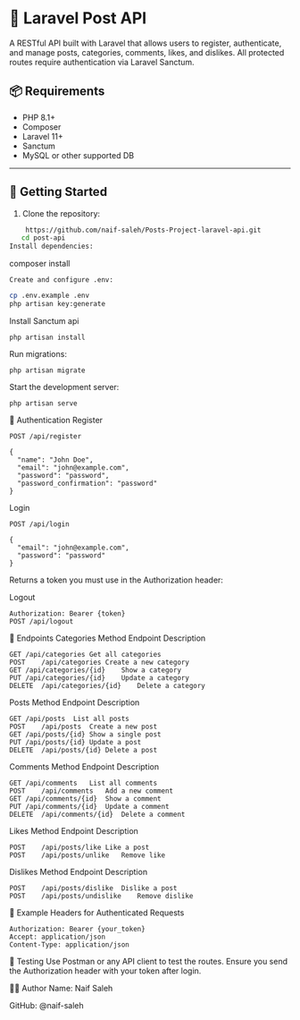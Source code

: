 # 📝 Laravel Post API

A RESTful API built with Laravel that allows users to register, authenticate, and manage posts, categories, comments, likes, and dislikes. All protected routes require authentication via Laravel Sanctum.

## 📦 Requirements

- PHP 8.1+
- Composer
- Laravel 11+
- Sanctum
- MySQL or other supported DB

---

## 🚀 Getting Started

1. Clone the repository:
```bash
    https://github.com/naif-saleh/Posts-Project-laravel-api.git
   cd post-api
Install dependencies:
```
composer install
```
Create and configure .env:
```

```bash
cp .env.example .env
php artisan key:generate
```

Install Sanctum api

```
php artisan install
```
Run migrations:

```
php artisan migrate
```
Start the development server:

```
php artisan serve
```
🔐 Authentication
Register

```
POST /api/register

{
  "name": "John Doe",
  "email": "john@example.com",
  "password": "password",
  "password_confirmation": "password"
}
```
Login
```
POST /api/login

{
  "email": "john@example.com",
  "password": "password"
}
```
Returns a token you must use in the Authorization header:

Logout
```
Authorization: Bearer {token}
POST /api/logout
```
📁 Endpoints
Categories
Method	Endpoint	Description

```
GET	/api/categories	Get all categories
POST	/api/categories	Create a new category
GET	/api/categories/{id}	Show a category
PUT	/api/categories/{id}	Update a category
DELETE	/api/categories/{id}	Delete a category
```

Posts
Method	Endpoint	Description

```
GET	/api/posts	List all posts
POST	/api/posts	Create a new post
GET	/api/posts/{id}	Show a single post
PUT	/api/posts/{id}	Update a post
DELETE	/api/posts/{id}	Delete a post
```
Comments
Method	Endpoint	Description

```
GET	/api/comments	List all comments
POST	/api/comments	Add a new comment
GET	/api/comments/{id}	Show a comment
PUT	/api/comments/{id}	Update a comment
DELETE	/api/comments/{id}	Delete a comment
```
Likes
Method	Endpoint	Description

```
POST	/api/posts/like	Like a post
POST	/api/posts/unlike	Remove like
```
Dislikes
Method	Endpoint	Description
```
POST	/api/posts/dislike	Dislike a post
POST	/api/posts/undislike	Remove dislike
```
📂 Example Headers for Authenticated Requests

```
Authorization: Bearer {your_token}
Accept: application/json
Content-Type: application/json
```
🧪 Testing
Use Postman or any API client to test the routes. Ensure you send the Authorization header with your token after login.

👨‍💻 Author
Name: Naif Saleh

GitHub: @naif-saleh
